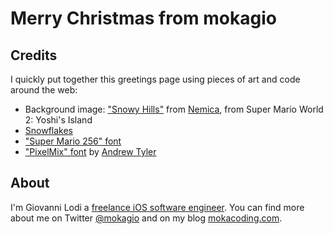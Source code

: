 # Merry Christmas from mokagio

## Credits

I quickly put together this greetings page using pieces of art and code around the web:

* Background image: ["Snowy Hills"](http://www.spriters-resource.com/snes/yoshiisland/sheet/4796/) from [Nemica](http://www.spriters-resource.com/submitter/Nemica/), from Super Mario World 2: Yoshi's Island
* [Snowflakes](http://thecodeplayer.com/walkthrough/html5-canvas-snow-effect)
* ["Super Mario 256" font](http://www.dafont.com/super-mario-256.font)
* ["PixelMix" font](http://www.dafont.com/pixelmix.font) by [Andrew Tyler](http://andrewtyler.net/)


## About

I'm Giovanni Lodi a [freelance iOS software engineer](http://giovannilodi.com). You can find more about me on Twitter [@mokagio](http://twitter.com/mokagio) and on my blog [mokacoding.com](http://mokacoding.com).
